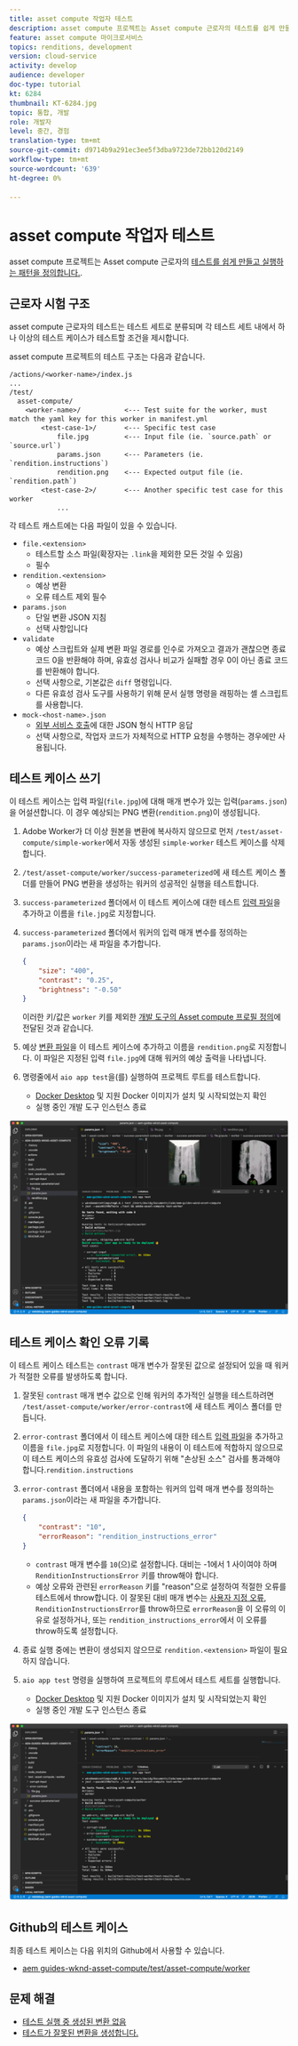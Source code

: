 ```yaml
---
title: asset compute 작업자 테스트
description: asset compute 프로젝트는 Asset compute 근로자의 테스트를 쉽게 만들고 실행하는 패턴을 정의합니다.
feature: asset compute 마이크로서비스
topics: renditions, development
version: cloud-service
activity: develop
audience: developer
doc-type: tutorial
kt: 6284
thumbnail: KT-6284.jpg
topic: 통합, 개발
role: 개발자
level: 중간, 경험
translation-type: tm+mt
source-git-commit: d9714b9a291ec3ee5f3dba9723de72bb120d2149
workflow-type: tm+mt
source-wordcount: '639'
ht-degree: 0%

---
```



# asset compute 작업자 테스트

asset compute 프로젝트는 Asset compute 근로자의 [테스트를 쉽게 만들고 실행하는 패턴을 정의합니다.](https://docs.adobe.com/content/help/en/asset-compute/using/extend/test-custom-application.html).

## 근로자 시험 구조

asset compute 근로자의 테스트는 테스트 세트로 분류되며 각 테스트 세트 내에서 하나 이상의 테스트 케이스가 테스트할 조건을 제시합니다.

asset compute 프로젝트의 테스트 구조는 다음과 같습니다.

```
/actions/<worker-name>/index.js
...
/test/
  asset-compute/
    <worker-name>/           <--- Test suite for the worker, must match the yaml key for this worker in manifest.yml
        <test-case-1>/       <--- Specific test case 
            file.jpg         <--- Input file (ie. `source.path` or `source.url`)
            params.json      <--- Parameters (ie. `rendition.instructions`)
            rendition.png    <--- Expected output file (ie. `rendition.path`)
        <test-case-2>/       <--- Another specific test case for this worker
            ...
```

각 테스트 캐스트에는 다음 파일이 있을 수 있습니다.

+ `file.<extension>`
   + 테스트할 소스 파일(확장자는 `.link`을 제외한 모든 것일 수 있음)
   + 필수
+ `rendition.<extension>`
   + 예상 변환
   + 오류 테스트 제외 필수
+ `params.json`
   + 단일 변환 JSON 지침
   + 선택 사항입니다
+ `validate`
   + 예상 스크립트와 실제 변환 파일 경로를 인수로 가져오고 결과가 괜찮으면 종료 코드 0을 반환해야 하며, 유효성 검사나 비교가 실패할 경우 0이 아닌 종료 코드를 반환해야 합니다.
   + 선택 사항으로, 기본값은 `diff` 명령입니다.
   + 다른 유효성 검사 도구를 사용하기 위해 문서 실행 명령을 래핑하는 셸 스크립트를 사용합니다.
+ `mock-<host-name>.json`
   + [외부 서비스 호출](https://www.mock-server.com/mock_server/creating_expectations.html)에 대한 JSON 형식 HTTP 응답
   + 선택 사항으로, 작업자 코드가 자체적으로 HTTP 요청을 수행하는 경우에만 사용됩니다.

## 테스트 케이스 쓰기

이 테스트 케이스는 입력 파일(`file.jpg`)에 대해 매개 변수가 있는 입력(`params.json`)을 어설션합니다. 이 경우 예상되는 PNG 변환(`rendition.png`)이 생성됩니다.

1. Adobe Worker가 더 이상 원본을 변환에 복사하지 않으므로 먼저 `/test/asset-compute/simple-worker`에서 자동 생성된 `simple-worker` 테스트 케이스를 삭제합니다.
1. `/test/asset-compute/worker/success-parameterized`에 새 테스트 케이스 폴더를 만들어 PNG 변환을 생성하는 워커의 성공적인 실행을 테스트합니다.
1. `success-parameterized` 폴더에서 이 테스트 케이스에 대한 테스트 [입력 파일](./assets/test/success-parameterized/file.jpg)을 추가하고 이름을 `file.jpg`로 지정합니다.
1. `success-parameterized` 폴더에서 워커의 입력 매개 변수를 정의하는 `params.json`이라는 새 파일을 추가합니다.

   ```json
   { 
       "size": "400",
       "contrast": "0.25",
       "brightness": "-0.50"
   }
   ```
   이러한 키/값은 `worker` 키를 제외한 [개발 도구의 Asset compute 프로필 정의](../develop/development-tool.md)에 전달된 것과 같습니다.
1. 예상 [변환 파일](./assets/test/success-parameterized/rendition.png)을 이 테스트 케이스에 추가하고 이름을 `rendition.png`로 지정합니다. 이 파일은 지정된 입력 `file.jpg`에 대해 워커의 예상 출력을 나타냅니다.
1. 명령줄에서 `aio app test`을(를) 실행하여 프로젝트 루트를 테스트합니다.
   + [Docker Desktop](../set-up/development-environment.md#docker) 및 지원 Docker 이미지가 설치 및 시작되었는지 확인
   + 실행 중인 개발 도구 인스턴스 종료

![테스트 - 성공  ](./assets/test/success-parameterized/result.png)

## 테스트 케이스 확인 오류 기록

이 테스트 케이스 테스트는 `contrast` 매개 변수가 잘못된 값으로 설정되어 있을 때 워커가 적절한 오류를 발생하도록 합니다.

1. 잘못된 `contrast` 매개 변수 값으로 인해 워커의 추가적인 실행을 테스트하려면 `/test/asset-compute/worker/error-contrast`에 새 테스트 케이스 폴더를 만듭니다.
1. `error-contrast` 폴더에서 이 테스트 케이스에 대한 테스트 [입력 파일](./assets/test/error-contrast/file.jpg)을 추가하고 이름을 `file.jpg`로 지정합니다. 이 파일의 내용이 이 테스트에 적합하지 않으므로 이 테스트 케이스의 유효성 검사에 도달하기 위해 &quot;손상된 소스&quot; 검사를 통과해야 합니다.`rendition.instructions`
1. `error-contrast` 폴더에서 내용을 포함하는 워커의 입력 매개 변수를 정의하는 `params.json`이라는 새 파일을 추가합니다.

   ```json
   {
       "contrast": "10",
       "errorReason": "rendition_instructions_error"
   }
   ```

   + `contrast` 매개 변수를 `10`(으)로 설정합니다. 대비는 -1에서 1 사이여야 하며 `RenditionInstructionsError` 키를 throw해야 합니다.
   + 예상 오류와 관련된 `errorReason` 키를 &quot;reason&quot;으로 설정하여 적절한 오류를 테스트에서 throw합니다. 이 잘못된 대비 매개 변수는 [사용자 지정 오류](../develop/worker.md#errors), `RenditionInstructionsError`를 throw하므로 `errorReason`을 이 오류의 이유로 설정하거나, 또는 `rendition_instructions_error`에서 이 오류를 throw하도록 설정합니다.

1. 종료 실행 중에는 변환이 생성되지 않으므로 `rendition.<extension>` 파일이 필요하지 않습니다.
1. `aio app test` 명령을 실행하여 프로젝트의 루트에서 테스트 세트를 실행합니다.
   + [Docker Desktop](../set-up/development-environment.md#docker) 및 지원 Docker 이미지가 설치 및 시작되었는지 확인
   + 실행 중인 개발 도구 인스턴스 종료

![테스트 - 오류 대비](./assets/test/error-contrast/result.png)

## Github의 테스트 케이스

최종 테스트 케이스는 다음 위치의 Github에서 사용할 수 있습니다.

+ [aem guides-wknd-asset-compute/test/asset-compute/worker](https://github.com/adobe/aem-guides-wknd-asset-compute/tree/master/test/asset-compute/worker)

## 문제 해결

+ [테스트 실행 중 생성된 변환 없음](../troubleshooting.md#test-no-rendition-generated)
+ [테스트가 잘못된 변환을 생성합니다.](../troubleshooting.md#tests-generates-incorrect-rendition)
